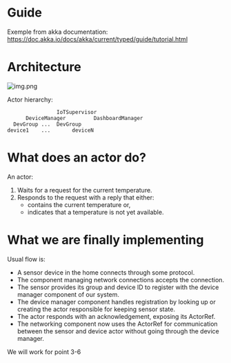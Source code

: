 # Guide

Exemple from akka documentation:
https://doc.akka.io/docs/akka/current/typed/guide/tutorial.html

# Architecture

![img.png](/home/aubbiali/project/broker-akka/src/main/resources/arch.png)

Actor hierarchy:

                    IoTSupervisor 
          DeviceManager         DashboardManager  
      DevGroup ...  DevGroup      
    device1    ...       deviceN   

# What does an actor do?

An actor:
1. Waits for a request for the current temperature.
2. Responds to the request with a reply that either:
     - contains the current temperature or,
     - indicates that a temperature is not yet available.

# What we are finally implementing

Usual flow is:

- A sensor device in the home connects through some protocol.
- The component managing network connections accepts the connection.
- The sensor provides its group and device ID to register with the device manager component of our system.
- The device manager component handles registration by looking up or creating the actor responsible for keeping sensor state.
- The actor responds with an acknowledgement, exposing its ActorRef.
- The networking component now uses the ActorRef for communication between the sensor and device actor without going through the device manager.

We will work for point 3-6

